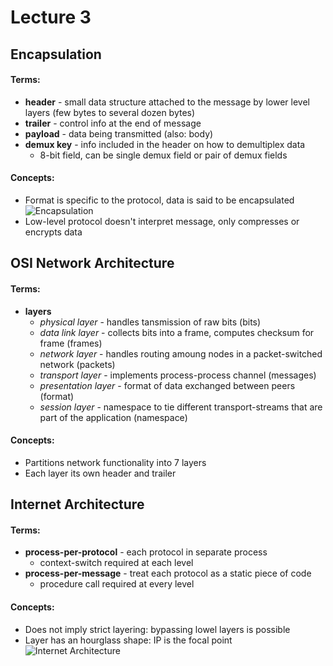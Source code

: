 # Lecture 3

## Encapsulation
#### Terms:
- **header** - small data structure attached to the message by lower level layers (few bytes to several dozen bytes)
- **trailer** - control info at the end of message
- **payload** - data being transmitted (also: body)
- **demux key** - info included in the header on how to demultiplex data
  - 8-bit field, can be single demux field or pair of demux fields
#### Concepts:
- Format is specific to the protocol, data is said to be encapsulated
![Encapsulation](https://raw.github.com/jarretflack/cs455Studying/master/Midterm/images/L3-encapsulation.png?raw=true)
- Low-level protocol doesn't interpret message, only compresses or encrypts data

## OSI Network Architecture
#### Terms:
- **layers**
  - *physical layer* - handles tansmission of raw bits (bits)
  - *data link layer* - collects bits into a frame, computes checksum for frame (frames)
  - *network layer* - handles routing amoung nodes in a packet-switched network (packets)
  - *transport layer* - implements process-process channel (messages)
  - *presentation layer* - format of data exchanged between peers (format)
  - *session layer* - namespace to tie different transport-streams that are part of the application (namespace)
#### Concepts:
- Partitions network functionality into 7 layers
- Each layer its own header and trailer


## Internet Architecture
#### Terms:
- **process-per-protocol** - each protocol in separate process
  - context-switch required at each level
- **process-per-message** - treat each protocol as a static piece of code
  - procedure call required at every level
#### Concepts:
- Does not imply strict layering: bypassing lowel layers is possible
- Layer has an hourglass shape: IP is the focal point
![Internet Architecture](https://raw.github.com/jarretflack/cs455Studying/master/Midterm/images/L3-internetarch.png?raw=true)
